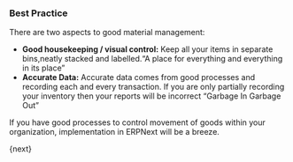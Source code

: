 ### Best Practice

There are two aspects to good material management:

  * **Good housekeeping / visual control:** Keep all your items in separate bins,neatly stacked and labelled.“A place for everything and everything in its place”
  * **Accurate Data:** Accurate data comes from good processes and recording each and every transaction. If you are only partially recording your inventory then your reports will be incorrect “Garbage In Garbage Out”

If you have good processes to control movement of goods within your
organization, implementation in ERPNext will be a breeze.

{next}
